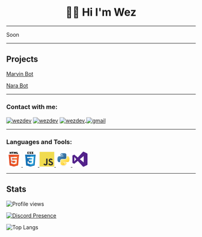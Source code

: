 <h1 align="center">👋🏻 Hi I'm Wez</h1>

---

Soon 

---

## Projects

[Marvin Bot](https://discord.com/api/oauth2/authorize?client_id=779489579392040960&permissions=8&scope=bot)

[Nara Bot](nara-bot)


---

<h3 align="left">Contact with me:</h3>
<p align="left">
<a href="https://discord.com/users/508677136207314984" target="blank"><img align="center" src="https://raw.githubusercontent.com/rahuldkjain/github-profile-readme-generator/master/src/images/icons/Social/discord.svg" alt="wezdev" height="30" width="40" /></a>
<a href="https://instagram.com/wezbtw" target="blank"><img align="center" src="https://raw.githubusercontent.com/rahuldkjain/github-profile-readme-generator/master/src/images/icons/Social/instagram.svg" alt="wezdev" height="30" width="40" /></a> <a href="https://twitter.com/wezbtw" target="blank"> <img align="center" src="https://raw.githubusercontent.com/rahuldkjain/github-profile-readme-generator/master/src/images/icons/Social/twitter.svg" alt="wezdev" height="30" width="40" /> </a> <a href="https://mail.google.com/mail/u/2/#search/imwezcontact%40gmail.com?compose=new" target="_blank"> <img align="center" src="https://www.vectorlogo.zone/logos/gmail/gmail-icon.svg" alt="gmail" height="30" width="40" /></a>

</p>

---

<h3 align="left">Languages and Tools:</h3>

<p align="left"> <a href="https://www.w3.org/html/" target="_blank" rel="noreferrer"> <img src="https://raw.githubusercontent.com/devicons/devicon/master/icons/html5/html5-original-wordmark.svg" alt="html5" width="40" height="40"/> </a> <a href="https://www.w3schools.com/css/" target="_blank" rel="noreferrer"> <img src="https://raw.githubusercontent.com/devicons/devicon/master/icons/css3/css3-original-wordmark.svg" alt="css3" width="40" height="40"/> </a> <a href="https://developer.mozilla.org/en-US/docs/Web/JavaScript" target="_blank" rel="noreferrer"> <img src="https://raw.githubusercontent.com/devicons/devicon/master/icons/javascript/javascript-original.svg" alt="javascript" width="40" height="40"/> </a> <a href="https://developer.mozilla.org/en-US/docs/Web/Python" target="_blank" rel="noreferrer"> <img src="https://raw.githubusercontent.com/devicons/devicon/master/icons/python/python-original.svg" alt="python" width="40" height="40"/> </a> <a href="https://developer.mozilla.org/en-US/docs/WeVisualStudioCode" target="_blank" rel="noreferrer"> <img src="https://raw.githubusercontent.com/devicons/devicon/master/icons/visualstudio/visualstudio-plain.svg" alt="vscode" width="40" height="40" style="fill: #006dff;"/> </a> </p>

---
## Stats
![Profile views](https://komarev.com/ghpvc/?username=ImWezzz) 

[![Discord Presence](https://lanyard.cnrad.dev/api/508677136207314984?borderRadius=20px&hideDiscrim=true&theme=tokyonight)](https://discord.com/users/508677136207314984)

![Top Langs](https://github-readme-stats.vercel.app/api/top-langs/?username=imwezzz&layout=compact&langs_count=7&theme=tokyonight)
